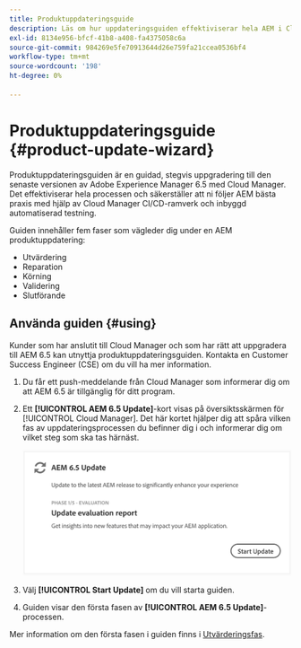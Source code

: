 ```yaml
---
title: Produktuppdateringsguide
description: Läs om hur uppdateringsguiden effektiviserar hela AEM i Cloud Manager.
exl-id: 8134e956-bfcf-41b8-a408-fa4375058c6a
source-git-commit: 984269e5fe70913644d26e759fa21ccea0536bf4
workflow-type: tm+mt
source-wordcount: '198'
ht-degree: 0%

---
```



# Produktuppdateringsguide {#product-update-wizard}

Produktuppdateringsguiden är en guidad, stegvis uppgradering till den senaste versionen av Adobe Experience Manager 6.5 med Cloud Manager. Det effektiviserar hela processen och säkerställer att ni följer AEM bästa praxis med hjälp av Cloud Manager CI/CD-ramverk och inbyggd automatiserad testning.

Guiden innehåller fem faser som vägleder dig under en AEM produktuppdatering:

* Utvärdering
* Reparation
* Körning
* Validering
* Slutförande

## Använda guiden {#using}

Kunder som har anslutit till Cloud Manager och som har rätt att uppgradera till AEM 6.5 kan utnyttja produktuppdateringsguiden. Kontakta en Customer Success Engineer (CSE) om du vill ha mer information.

1. Du får ett push-meddelande från Cloud Manager som informerar dig om att AEM 6.5 är tillgänglig för ditt program.

1. Ett **[!UICONTROL AEM 6.5 Update]**-kort visas på översiktsskärmen för [!UICONTROL Cloud Manager]. Det här kortet hjälper dig att spåra vilken fas av uppdateringsprocessen du befinner dig i och informerar dig om vilket steg som ska tas härnäst.

   ![Uppdatera guidekort](/help/assets/Start-Update.png)

1. Välj **[!UICONTROL Start Update]** om du vill starta guiden.

1. Guiden visar den första fasen av **[!UICONTROL AEM 6.5 Update]**-processen.

Mer information om den första fasen i guiden finns i [Utvärderingsfas](/help/product-update-wizard/evaluation.md).

